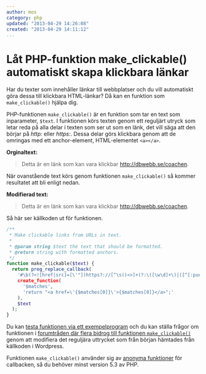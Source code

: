 ```yaml
---
author: mos
category: php
updated: "2013-04-29 14:26:08"
created: "2013-04-29 14:11:12"
...
```

Låt PHP-funktion make_clickable() automatiskt skapa klickbara länkar
==================================

Har du texter som innehåller länkar till webbplatser och du vill automatiskt göra dessa till klickbara HTML-länkar? Då kan en funktion som `make_clickable()` hjälpa dig.

<!--more-->

PHP-funktionen `make_clickable()` är en funktion som tar en text som inparameter, `$text`. I funktionen körs texten genom ett reguljärt utryck som letar reda på alla delar i texten som ser ut som en länk, det vill säga att den börjar på *http:* eller *https:*. Dessa delar görs klickbara genom att de omringas med ett anchor-element, HTML-elementet `<a></a>`.

**Orginaltext:**

> Detta är en länk som kan vara klickbar http://dbwebb.se/coachen.

När ovanstående text körs genom funktionen `make_clickable()` så kommer resultatet att bli enligt nedan.

**Modifierad text:**

> Detta är en länk som kan vara klickbar <a href='http://dbwebb.se/coachen'>http://dbwebb.se/coachen</a>.

Så här ser källkoden ut för funktionen. 

```php
/**
 * Make clickable links from URLs in text.
 *
 * @param string $text the text that should be formatted.
 * @return string with formatted anchors.
 */
function make_clickable($text) {
  return preg_replace_callback(
    '#\b(?<![href|src]=[\'"])https?://[^\s()<>]+(?:\([\w\d]+\)|([^[:punct:]\s]|/))#',
    create_function(
      '$matches',
      'return "<a href=\'{$matches[0]}\'>{$matches[0]}</a>";'
    ),
    $text
  );
}
```

Du kan [testa funktionen via ett exempelprogram](kod-exempel/function_to_make_links_clickable/) och du kan ställa frågor om funktionen i  [forumtråden där flera bidrog till funktionen `make_clickable()`](t/254) genom att modifiera det reguljära uttrycket som från början hämtades från källkoden i Wordpress.

Funktionen `make_clickable()` använder sig av [anonyma funktioner](http://php.net/manual/en/functions.anonymous.php) för callbacken, så du behöver minst version 5.3 av PHP.

